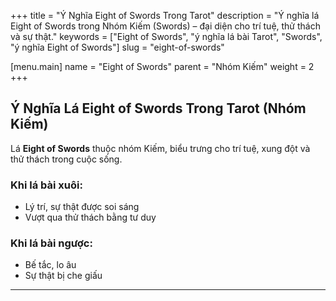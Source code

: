 +++
title = "Ý Nghĩa Eight of Swords Trong Tarot"
description = "Ý nghĩa lá Eight of Swords trong Nhóm Kiếm (Swords) – đại diện cho trí tuệ, thử thách và sự thật."
keywords = ["Eight of Swords", "ý nghĩa lá bài Tarot", "Swords", "ý nghĩa Eight of Swords"]
slug = "eight-of-swords"

[menu.main]
name = "Eight of Swords"
parent = "Nhóm Kiếm"
weight = 2
+++

## Ý Nghĩa Lá Eight of Swords Trong Tarot (Nhóm Kiếm)

Lá **Eight of Swords** thuộc nhóm Kiếm, biểu trưng cho trí tuệ, xung đột và thử thách trong cuộc sống.  

### Khi lá bài xuôi:
- Lý trí, sự thật được soi sáng  
- Vượt qua thử thách bằng tư duy  

### Khi lá bài ngược:
- Bế tắc, lo âu  
- Sự thật bị che giấu  

---
